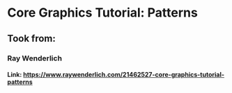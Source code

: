 # Core Graphics Tutorial: Patterns

## Took from:
### Ray Wenderlich
#### Link: https://www.raywenderlich.com/21462527-core-graphics-tutorial-patterns